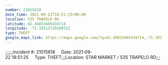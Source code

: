 ```yaml
---
number: 21015618
date_time: 2021-09-22T18:51:25+00:00
location: 535 TRAPELO RD
latitude: 42.38853485434714
longitude: -71.19113739169721
type: THEFT
google_maps_link: https://maps.google.com/?q=42.38853485434714,-71.19113739169721
---
```


;;;;;;Incident #: 21015618     Date: 2021‐09‐22 18:51:25     Type: THEFT;;;Location: STAR MARKET / 535 TRAPELO RD;;;
